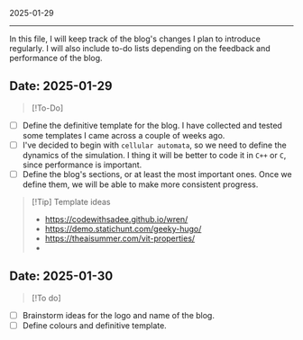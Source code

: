 2025-01-29
***
In this file, I will keep track of the blog's changes I plan to introduce regularly.  I will also include to-do lists depending on the feedback and performance of the blog.

## **Date:** 2025-01-29
>[!To-Do]

- [ ] Define the definitive template for the blog. I have collected and tested some templates I came across a couple of weeks ago. 
- [ ] I've decided to begin with `cellular automata`, so we need to define the dynamics of the simulation. I thing it will be better to code it in `C++` or `C`, since performance is important. 
- [ ] Define the blog's sections, or at least the most important ones. Once we define them, we will be able to make more consistent progress. 

>[!Tip] Template ideas 
>- https://codewithsadee.github.io/wren/
>- https://demo.statichunt.com/geeky-hugo/
>- https://theaisummer.com/vit-properties/
>- 

## **Date:** 2025-01-30
>[!To do]

- [ ] Brainstorm ideas for the logo and name of the blog. 
- [ ] Define colours and definitive template. 